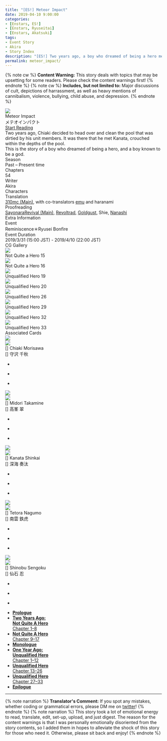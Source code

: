 ```yaml
---
title: "[ES!] Meteor Impact"
date: 2019-04-10 9:00:00
categories:
- [Enstars, ES!]
- [Enstars, Ryuseitai]
- [Enstars, Akatsuki]
tags:
- Event Story
- Akira
- Story Index
description: "[ES!] Two years ago, a boy who dreamed of being a hero met a boy known to be a god. This is their story."
permalink: meteor_impact/
---
```

<div class="preview-wrapper reverse" style="--storyColor:#5ac189;--storyColor-rgb:90,193,137;--storyColor-h:147.4;--storyColor-s:45.4%;--storyColor-l:55.5%;">
    <div class="grid-wrapper">
        <div class="preview-background" style="background-image: url('/img/es/eventstory/meteorimpact/chiakibcgframe.jpg')"></div>
        <div class="preview-box">
            <div class="title-area">
                <div class="title-area__title">Meteor Impact</div>
                <div class="title-area__subtitle">メテオインパクト</div>
                <div class="title-area__start"><a href="/meteor_impact/prologue">Start Reading</a></div>
            </div>
            <div class="info-area">
                <div class="synopsis">
                    Two years ago, Chiaki decided to head over and clean the pool that was dirtied by his unit members. It was there that he met Kanata, crouched within the depths of the pool.<br>This is the story of a boy who dreamed of being a hero, and a boy known to be a god.
                </div>
                <div class="info">
                    <div class="info-item season">
                        <div class="label">
                            Season
                        </div>
                        <div class="value">
                            Past – Present time
                        </div>
                    </div>
                    <div class="info-item chapters">
                        <div class="label">
                            Chapters
                        </div>
                        <div class="value">
                            54
                        </div>
                    </div>
                    <div class="info-item writer">
                        <div class="label">
                            Writer
                        </div>
                        <div class="value">
                            Akira
                        </div>
                    </div>
                    <div class="info-item characters">
                        <div class="label">
                            Characters
                        </div>
                        <div class="value">
                        <a href="/categories/Enstars/Kanata" character="Kanata"></a>
                        <a href="/categories/Enstars/Chiaki" character="Chiaki"></a>
                        <a href="/categories/Enstars/Madara" character="Madara"></a>
                        <a href="/categories/Enstars/Kuro" character="Kuro"></a>
                        <a href="/categories/Enstars/Keito" character="Keito"></a>
                        <a href="/categories/Enstars/Souma" character="Souma"></a>
                        <a href="/categories/Enstars/Shu" character="Shu"></a>
                        <a href="/categories/Enstars/Subaru" character="Subaru"></a>
                        <a href="/categories/Enstars/Midori" character="Midori"></a>
                        <a href="/categories/Enstars/Tetora" character="Tetora"></a>
                        <a href="/categories/Enstars/Shinobu" character="Shinobu"></a>
                        </div>
                    </div>
                    <div class="info-item tl">
                        <div class="label">
                            Translation
                        </div>
                        <div class="value">
                            <a href="/about">310mc (Main)</a>, with co-translators <a href="https://twitter.com/sunsunrainys">emu</a> and haranami
                        </div>
                    </div>
                    <div class="info-item pr">
                        <div class="label">
                            Proofreading
                        </div>
                        <div class="value">
                            <a href="https://ensemble-stars.fandom.com/wiki/User:SayonaraRevival">SayonaraRevival (Main)</a>, <a href="https://ensemble-stars.fandom.com/wiki/User:Revoltrad">Revoltrad</a>, <a href="https://twitter.com/goldgust">Goldgust</a>, Shie, <a href="https://twitter.com/seiginoakashi">Nanashi</a>
                        </div>
                    </div>
                </div>
            </div>
        </div>
    </div>
</div>

<!-- more -->

<style>
    .preview-wrapper {
        display: none;
    }
    @media (max-width: 567px) {
        .post-block {
            padding: 5px 10px 8px !important;
        }
    }
</style>

{% note cw %}
**Content Warning:** This story deals with topics that may be upsetting for some readers. Please check the content warnings first!
{% endnote %}
{% note cw %}
**Includes, but not limited to:** Major discussions of cult, depictions of harrassment, as well as heavy mentions of cannibalism, violence, bullying, child abuse, and depression.
{% endnote %}
<div class="story-wrapper" style="--storyColor:#5ac189;--storyColor-rgb:90,193,137;--storyColor-h:147.4;--storyColor-s:45.4%;--storyColor-l:55.5%;">
    <div class="grid-wrapper">
        <div class="story-background" style="background: top/cover url(/img/es/eventstory/meteorimpact/kanataorigcg.jpg)"></div>
        <div class="story-box">
            <div class="story-cover">
                <div><img src="/img/es/eventstory/meteorimpact/chiakibcgframe.jpg"></div>
            </div>
            <div class="title-area">
                <div class="title-area__title">Meteor Impact</div>
                <div class="title-area__subtitle">メテオインパクト</div>
                <div class="title-area__start"><a href="/meteor_impact/prologue">Start Reading</a></div>
            </div>
            <div class="info-area">
                <div class="synopsis">
                    Two years ago, Chiaki decided to head over and clean the pool that was dirtied by his unit members. It was there that he met Kanata, crouched within the depths of the pool.<br>This is the story of a boy who dreamed of being a hero, and a boy known to be a god.
                </div>
                <div class="info">
                    <div class="info-item season">
                        <div class="label">
                            Season
                        </div>
                        <div class="value">
                            Past – Present time
                        </div>
                    </div>
                    <div class="info-item chapters">
                        <div class="label">
                            Chapters
                        </div>
                        <div class="value">
                            54
                        </div>
                    </div>
                    <div class="info-item writer">
                        <div class="label">
                            Writer
                        </div>
                        <div class="value">
                            Akira
                        </div>
                    </div>
                    <div class="info-item characters">
                        <div class="label">
                            Characters
                        </div>
                        <div class="value">
                        <a href="/categories/Enstars/Kanata" character="Kanata"></a>
                        <a href="/categories/Enstars/Chiaki" character="Chiaki"></a>
                        <a href="/categories/Enstars/Madara" character="Madara"></a>
                        <a href="/categories/Enstars/Kuro" character="Kuro"></a>
                        <a href="/categories/Enstars/Keito" character="Keito"></a>
                        <a href="/categories/Enstars/Souma" character="Souma"></a>
                        <a href="/categories/Enstars/Shu" character="Shu"></a>
                        <a href="/categories/Enstars/Subaru" character="Subaru"></a>
                        <a href="/categories/Enstars/Midori" character="Midori"></a>
                        <a href="/categories/Enstars/Tetora" character="Tetora"></a>
                        <a href="/categories/Enstars/Shinobu" character="Shinobu"></a>
                        </div>
                    </div>
                    <div class="info-item tl">
                        <div class="label">
                            Translation
                        </div>
                        <div class="value">
                            <a href="/about">310mc (Main)</a>, with co-translators <a href="https://twitter.com/sunsunrainys">emu</a> and haranami
                        </div>
                    </div>
                    <div class="info-item pr">
                        <div class="label">
                            Proofreading
                        </div>
                        <div class="value">
                            <a href="https://ensemble-stars.fandom.com/wiki/User:SayonaraRevival">SayonaraRevival (Main)</a>, <a href="https://ensemble-stars.fandom.com/wiki/User:Revoltrad">Revoltrad</a>, <a href="https://twitter.com/goldgust">Goldgust</a>, Shie, <a href="https://twitter.com/seiginoakashi">Nanashi</a>
                        </div>
                    </div>
                </div>
                <div class="extra-area">
                    <div class="tab-header">
                        <div class="tab-header__name">Extra Information</div>
                    </div>
                    <div class="tab-content">
                        <div class="tab-item">
                            <div class="label">
                                Event
                            </div>
                            <div class="value">
                                Reminiscence＊Ryusei Bonfire
                            </div>
                        </div>
                        <div class="tab-item">
                            <div class="label">
                                Event Duration
                            </div>
                            <div class="value">
                                2019/3/31 (15:00 JST) - 2019/4/10 (22:00 JST)
                            </div>
                        </div>
                    </div>
                </div>
                <div class="cg-gallery">
                    <div class="tab-header">
                        <div class="tab-header__name">CG Gallery</div>
                    </div>
                    <div class="tab-content">
                        <div class="gallery">
                            <div class="gallery-item">
                                <div class="image">
                                    <img src="/img/es/eventstory/meteorimpact/kuroorigcg.jpg">
                                </div>
                                <div class="caption">
                                    Not Quite a Hero 15
                                </div>
                            </div>
                            <div class="gallery-item">
                                <div class="image">
                                    <img src="/img/es/eventstory/meteorimpact/madaraorigcg.jpg">
                                </div>
                                <div class="caption">
                                    Not Quite a Hero 16
                                </div>
                            </div>
                            <div class="gallery-item">
                                <div class="image">
                                    <img src="/img/es/eventstory/meteorimpact/chiakiorigcg.jpg">
                                </div>
                                <div class="caption">
                                    Unqualified Hero 19
                                </div>
                            </div>
                            <div class="gallery-item">
                                <div class="image">
                                    <img src="/img/es/eventstory/meteorimpact/kanataorigcg.jpg">
                                </div>
                                <div class="caption">
                                    Unqualified Hero 20
                                </div>
                            </div>
                            <div class="gallery-item">
                                <div class="image">
                                    <img src="/img/es/eventstory/meteorimpact/madarabcg.jpg">
                                </div>
                                <div class="caption">
                                    Unqualified Hero 26
                                </div>
                            </div>
                            <div class="gallery-item">
                                <div class="image">
                                    <img src="/img/es/eventstory/meteorimpact/kurobcg.jpg">
                                </div>
                                <div class="caption">
                                    Unqualified Hero 29
                                </div>
                            </div>
                            <div class="gallery-item">
                                <div class="image">
                                    <img src="/img/es/eventstory/meteorimpact/chiakibcg.jpg">
                                </div>
                                <div class="caption">
                                   Unqualified Hero 32
                                </div>
                            </div>
                            <div class="gallery-item">
                                <div class="image">
                                    <img src="/img/es/eventstory/meteorimpact/kanatabcg.jpg">
                                </div>
                                <div class="caption">
                                  Unqualified Hero 33
                                </div>
                            </div>
                        </div>
                    </div>
                </div>
                <div class="story-cards">
                    <div class="tab-header">
                        <div class="tab-header__name">Associated Cards</div>
                    </div>
                    <div class="tab-content">
                        <div class="cards">
                            <div class="cards-item">
                                <div class="image">
                                    <div class="single unbloomed">
                                        <img src="/img/es/eventstory/eventname/chiakicard.jpg">
                                    </div>
                                    <div class="single bloomed">
                                        <img src="/img/es/eventstory/eventname/chiakibcard.jpg">
                                    </div>
                                    <div class="quotes__wrapper">
                                        <div class="quotes">
                                            <div class="unbloomed"><!--TBA--></div>
                                            <div class="bloomed"><!--TBA--></div>
                                        </div>
                                    </div>
                                </div>
                                <div class="lightbox">
                                    <div class="card__name">[] Chiaki Morisawa</div>
                                    <div class="card__jp">[] 守沢 千秋</div>
                                    <div class="skills">
                                        <ul>
                                            <li id="center">
                                                <div class="name"><!--TBA--></div>
                                                <div class="desc"></div>
                                            </li>
                                            <li id="live">
                                                <div class="name"><!--TBA--></div>
                                                <div class="desc"></div>
                                            </li>
                                            <li id="lesson">
                                                <div class="name"><!--TBA--></div>
                                                <div class="desc"></div>
                                            </li>
                                        </ul>
                                    </div>
                                </div>
                            </div>
                            <div class="cards-item">
                                <div class="image">
                                    <div class="single unbloomed">
                                        <img src="/img/es/eventstory/eventname/midoricard.jpg">
                                    </div>
                                    <div class="single bloomed">
                                        <img src="/img/es/eventstory/eventname/midoribcard.jpg">
                                    </div>
                                    <div class="quotes__wrapper">
                                        <div class="quotes">
                                            <div class="unbloomed"><!--TBA--></div>
                                            <div class="bloomed"><!--TBA--></div>
                                        </div>
                                    </div>
                                </div>
                                <div class="lightbox">
                                    <div class="card__name">[] Midori Takamine</div>
                                    <div class="card__jp">[] 高峯 翠</div>
                                    <div class="skills">
                                        <ul>
                                            <li id="center">
                                                <div class="name"><!--TBA--></div>
                                                <div class="desc"></div>
                                            </li>
                                            <li id="live">
                                                <div class="name"><!--TBA--></div>
                                                <div class="desc"></div>
                                            </li>
                                            <li id="lesson">
                                                <div class="name"><!--TBA--></div>
                                                <div class="desc"></div>
                                            </li>
                                        </ul>
                                    </div>
                                </div>
                            </div>
                            <div class="cards-item">
                                <div class="image">
                                    <div class="single unbloomed">
                                        <img src="/img/es/eventstory/eventname/kanatacard.jpg">
                                    </div>
                                    <div class="single bloomed">
                                        <img src="/img/es/eventstory/eventname/kanatabcard.jpg">
                                    </div>
                                    <div class="quotes__wrapper">
                                        <div class="quotes">
                                            <div class="unbloomed"><!--TBA--></div>
                                            <div class="bloomed"><!--TBA--></div>
                                        </div>
                                    </div>
                                </div>
                                <div class="lightbox">
                                    <div class="card__name">[] Kanata Shinkai</div>
                                    <div class="card__jp">[] 深海 奏汰</div>
                                    <div class="skills">
                                        <ul>
                                            <li id="center">
                                                <div class="name"><!--TBA--></div>
                                                <div class="desc"></div>
                                            </li>
                                            <li id="live">
                                                <div class="name"><!--TBA--></div>
                                                <div class="desc"></div>
                                            </li>
                                            <li id="lesson">
                                                <div class="name"><!--TBA--></div>
                                                <div class="desc"></div>
                                            </li>
                                        </ul>
                                    </div>
                                </div>
                            </div>
                            <div class="cards-item">
                                <div class="image">
                                    <div class="single unbloomed">
                                        <img src="/img/es/eventstory/eventname/tetoracard.jpg">
                                    </div>
                                    <div class="single bloomed">
                                        <img src="/img/es/eventstory/eventname/tetorabcard.jpg">
                                    </div>
                                    <div class="quotes__wrapper">
                                        <div class="quotes">
                                            <div class="unbloomed"><!--TBA--></div>
                                            <div class="bloomed"><!--TBA--></div>
                                        </div>
                                    </div>
                                </div>
                                <div class="lightbox">
                                    <div class="card__name">[] Tetora Nagumo</div>
                                    <div class="card__jp">[] 南雲 鉄虎</div>
                                    <div class="skills">
                                        <ul>
                                            <li id="center">
                                                <div class="name"><!--TBA--></div>
                                                <div class="desc"></div>
                                            </li>
                                            <li id="live">
                                                <div class="name"><!--TBA--></div>
                                                <div class="desc"></div>
                                            </li>
                                            <li id="lesson">
                                                <div class="name"><!--TBA--></div>
                                                <div class="desc"></div>
                                            </li>
                                        </ul>
                                    </div>
                                </div>
                            </div>
                            <div class="cards-item">
                                <div class="image">
                                    <div class="single unbloomed">
                                        <img src="/img/es/eventstory/eventname/shinobucard.jpg">
                                    </div>
                                    <div class="single bloomed">
                                        <img src="/img/es/eventstory/eventname/shinobubcard.jpg">
                                    </div>
                                    <div class="quotes__wrapper">
                                        <div class="quotes">
                                            <div class="unbloomed"><!--TBA--></div>
                                            <div class="bloomed"><!--TBA--></div>
                                        </div>
                                    </div>
                                </div>
                                <div class="lightbox">
                                    <div class="card__name">[] Shinobu Sengoku</div>
                                    <div class="card__jp">[] 仙石 忍</div>
                                    <div class="skills">
                                        <ul>
                                            <li id="center">
                                                <div class="name"><!--TBA--></div>
                                                <div class="desc"></div>
                                            </li>
                                            <li id="live">
                                                <div class="name"><!--TBA--></div>
                                                <div class="desc"></div>
                                            </li>
                                            <li id="lesson">
                                                <div class="name"><!--TBA--></div>
                                                <div class="desc"></div>
                                            </li>
                                        </ul>
                                    </div>
                                </div>
                            </div>
                        </div>
                    </div>
                </div>
            </div>
            <div class="chapter-area">
                <div class="chapters">
                <ul>
                    <li><a href="/meteor_impact/prologue"><b>Prologue</b></a></li>
                    <li><a href="/meteor_impact/first_half_p1"><b>Two Years Ago:<br>Not Quite A Hero</b><br>Chapter 1–8</a></li>
                    <li><a href="/meteor_impact/first_half_p2"><b>Not Quite A Hero</b><br>Chapter 9–17</a></li>
                    <li><a href="/meteor_impact/monologue"><b>Monologue</b></a></li>
                    <li><a href="/meteor_impact/second_half_p1"><b>One Year Ago:<br>Unqualified Hero</b><br>Chapter 1–12</a></li>
                    <li><a href="/meteor_impact/second_half_p2"><b>Unqualified Hero</b><br>Chapter 13–26</a></li>
                    <li><a href="/meteor_impact/second_half_p3"><b>Unqualified Hero</b><br>Chapter 27–33</a></li>
                    <li><a href="/meteor_impact/epilogue"><b>Epilogue</b></a></li>
                </ul>
                </div>
              <!--  <div class="mini-talks">
                    <div class="mini-talk">
                        <div class="mt-header">Character</div>
                        <div class="mt-content">
                        <div class="item">
                            <a href="minitalk/chiaki_1" id="none">x</a>
                            <a href="minitalk/chiaki_2" id="none">x</a>
                            </div>
                        </div>
                    </div>
                    <div class="mini-talk">
                        <div class="mt-header">Character</div>
                        <div class="mt-content">
                            <div class="item">
                            <a href="NOTRANSLATION" id="none">x</a>
                            <a href="NOTRANSLATION" id="none">x</a>
                            </div>
                        </div>
                    </div>
                    <div class="mini-talk">
                        <div class="mt-header">Character</div>
                        <div class="mt-content">
                            <div class="item">
                            <a href="NOTRANSLATION" id="none">x</a>
                            <a href="NOTRANSLATION" id="none">x</a>
                            </div>
                        </div>
                    </div>
                    <div class="mini-talk">
                        <div class="mt-header">Character</div>
                        <div class="mt-content">
                            <div class="item">
                            <a href="NOTRANSLATION" id="none">x</a>
                            <a href="NOTRANSLATION" id="none">x</a>
                            </div>
                        </div>
                    </div>
                </div>-->
            </div>
        </div>
    </div>
</div>

<hr>

{% note narration %}
**Translator's Comment:** If you spot any mistakes, whether coding or grammatical errors, please DM me on [twitter](https://twitter.com/310mc1)!
{% endnote %}
{% note narration %}
This story took a lot of emotional energy to read, translate, edit, set-up, upload, and just digest. The reason for the content warnings is that I was personally emotionally disoriented from the story contents, so I added them in hopes to alleviate the shock of this story for those who need it. Otherwise, please sit back and enjoy!
{% endnote %}
